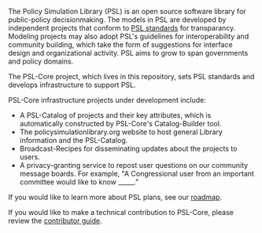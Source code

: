 The Policy Simulation Library (PSL) is an open source software library for public-policy decisionmaking. The models in PSL are developed by independent projects that conform to [PSL standards](/Core/Standards/project_standards.md) for transparancy. Modeling projects may also adopt PSL's guidelines for interoperability and community building, which take the form of suggestions for interface design and organizational activity. PSL aims to grow to span governments and policy domains. 

The PSL-Core project, which lives in this repository, sets PSL standards and develops infrastructure to support PSL. 

PSL-Core infrastructure projects under development include:

- A PSL-Catalog of projects and their key attributes, which is automatically constructed by PSL-Core's Catalog-Builder tool. 
- The policysimulationlibrary.org website to host general Library information and the PSL-Catalog.
- Broadcast-Recipes for disseminating updates about the projects to users. 
- A privacy-granting service to repost user questions on our community message boards. For example, "A Congressional user from an important committee would like to know _____."

If you would like to learn more about PSL plans, see our [roadmap](/Core/Community/roadmap.md). 

If you would like to make a technical contribution to PSL-Core, please review the [contributor guide](/Core/Community/contribute.md). 

